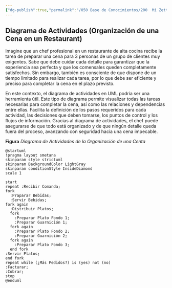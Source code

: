 ```yaml
---
{"dg-publish":true,"permalink":"/050 Base de Conocimientos/200  Mi Zettelkasten/100 Docencia/IS1/2025/Clase 15 Diagrama de Actividades/Zk Diagrama de Actividades (Organización de una Cena en un Restaurant)/","tags":["digitalGarden"]}
---
```


## Diagrama de Actividades (Organización de una Cena en un Restaurant)

Imagine que un chef profesional en un restaurante de alta cocina recibe la tarea de preparar una cena para 3 personas de un grupo de clientes muy exigentes. Sabe que debe cuidar cada detalle para garantizar que la experiencia sea perfecta y que los comensales queden completamente satisfechos. Sin embargo, también es consciente de que dispone de un tiempo limitado para realizar cada tarea, por lo que debe ser eficiente y preciso para completar la cena en el plazo previsto.

En este contexto, el diagrama de actividades en UML podría ser una herramienta útil. Este tipo de diagrama permite visualizar todas las tareas necesarias para completar la cena, así como las relaciones y dependencias entre ellas. Facilita la definición de los pasos requeridos para cada actividad, las decisiones que deben tomarse, los puntos de control y los flujos de información. Gracias al diagrama de actividades, el chef puede asegurarse de que todo está organizado y de que ningún detalle queda fuera del proceso, avanzando con seguridad hacia una cena impecable.

**Figura**
_Diagrama de Actividades de la Organización de una Centa_
```plantuml
@startuml
!pragma layout smetana
skinparam style strictuml
skinparam BackgroundColor LightGray
skinparam conditionStyle InsideDiamond
scale 1

start
repeat :Recibir Comanda;
fork
  :Praparar Bebidas;
  :Servir Bebidas;
fork again
  :Distribuir Platos;
  fork
    :Preparar Plato Fondo 1;
    :Preparar Guarnición 1;
  fork again
    :Preparar Plato Fondo 2;
    :Preparar Guarnición 2;
  fork again
    :Preparar Plato Fondo 3;
  end fork
:Servir Platos;
end fork
repeat while (¿Más Pedidos?) is (yes) not (no)
:Facturar;
:Cobrar;
stop
@enduml
```
